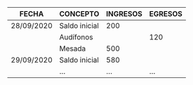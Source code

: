 | FECHA | CONCEPTO | INGRESOS | EGRESOS |
| --- | --- | --- | --- |
| 28/09/2020 | Saldo inicial | 200 |     |
|     | Audífonos |     | 120 |
|     | Mesada | 500 |     |
| 29/09/2020 | Saldo inicial | 580 |     |
|     | …   | …   | …   |
